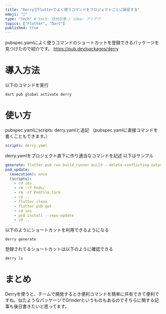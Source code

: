```yaml
---
title: "DerryでFlutterでよく使うコマンドをプロジェクトごとに設定する"
emoji: "🐙"
type: "tech" # tech: 技術記事 / idea: アイデア
topics: ["Flutter", "Dart"]
published: true
---
```


pubspec.yamlによく使うコマンドのショートカットを登録できるパッケージを見つけたので紹介です。
https://pub.dev/packages/derry
# 導入方法
以下のコマンドを実行
```
dart pub global activate derry
```

# 使い方
pubspec.yamlにscripts: derry.yamlと追記
（pubspec.yamlに直接コマンドを書くこともできます。）
```yaml:pubspec.yaml
scripts: derry.yaml
```
derry.yamlをプロジェクト直下に作り適当なコマンドを記述
以下はサンプル
```yaml:derrt.yaml
generate: flutter pub run build_runner build --delete-conflicting-outputs
pod_update: 
  (execution): once
  (scripts):
    - cd ios
    - rm -rf Pods/
    - rm -rf Podfile.lock
    - cd ..
    - flutter clean
    - flutter pub get
    - cd ios
    - pod install --repo-update
    - cd ..
```

以下のようにショートカットを利用できるようになる
```
derry generate
```

登録されてるショートカットは以下のように確認できる
```
derry ls
```

# まとめ
Derryを使うと、チームで開発するとき便利コマンドを簡単に共有できて便利ですね。似たようなパッケージでGrinderというものもあるのでそちらに関する記事も後日書きたいと思ってます。